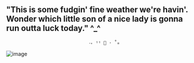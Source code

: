## "This is some fudgin' fine weather we're havin'. Wonder which little son of a nice lady is gonna run outta luck today." ^_^
                                   ‧₊ ᵎᵎ 🍒 ⋅ ˚✮
![image](https://github.com/user-attachments/assets/8538291f-e110-4831-bed5-96771b744043)



